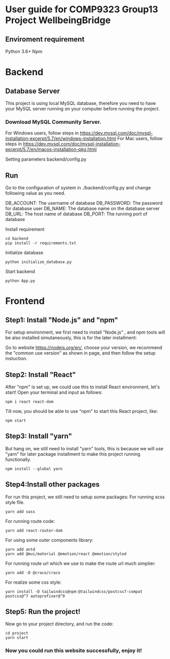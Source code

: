 # User guide for COMP9323 Group13 Project WellbeingBridge

## Enviroment requirement
Python 3.6+
Npm
# Backend
## Database Server
This project is using local MySQL database, therefore you need to have your MySQL server running on your computer before running the project.
### Download MySQL Community Server.
For Windows users, follow steps in https://dev.mysql.com/doc/mysql-installation-excerpt/5.7/en/windows-installation.html
For Mac users, follow steps in https://dev.mysql.com/doc/mysql-installation-excerpt/5.7/en/macos-installation-pkg.html


Setting parameters backend/config.py 

## Run
Go to the configuration of system in ./backend/config.py and change following value as you need.

DB_ACCOUNT: The username of database
DB_PASSWORD: The password for database user
DB_NAME: The database name on the database server
DB_URL: The host name of database
DB_PORT: The running port of database

Install requirement
```
cd backend
pip install -r requirements.txt
```
Initialize database
```
python initialize_database.py
```
Start backend
```
python App.py
```

# Frontend

## Step1: Install "Node.js" and "npm"
For setup environment, we first need to install "Node.js" , and npm tools will be also installed simutaneously, this is for the later installment:

Go to website https://nodejs.org/en/, choose your version, we recommend the "common use version" as shown in page, and then follow the setup instuction.

## Step2: Install "React"
After "npm" is set up, we could use this to install React environment, let's start! Open your terminal and input as follows:
```
npm i react react-dom 
```
Till now, you should be able to use "npm" to start this React project, like:
```
npm start
```

## Step3: Install "yarn"
But hang on, we still need to install "yarn" tools, this is because we will use "yarn" for later package installment to make this project running functionally. 
```
npm install --global yarn
```

## Step4:Install other packages
For run this project, we still need to setup some packages:
For running scss style file.
```
yarn add sass
```
For running route code:
```
yarn add react-router-dom
```
For using some outer components library:
```
yarn add antd
yarn add @mui/material @emotion/react @emotion/styled
```
For running route url which we use to make the route url much simplier:
```
yarn add -D @craco/craco
```
For realize some css style:
```
yarn install -D tailwindcss@npm:@tailwindcss/postcss7-compat postcss@^7 autoprefixer@^9 
```

## Step5: Run the project!
Now go to your project directory, and run the code:
```
cd project
yarn start
```
### Now you could run this website successfully, enjoy it!
